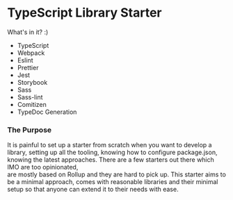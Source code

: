 # TypeScript Library Starter
What's in it? :) 
- TypeScript
- Webpack
- Eslint
- Prettier
- Jest
- Storybook
- Sass
- Sass-lint
- Comitizen
- TypeDoc Generation

### The Purpose
It is painful to set up a starter from scratch when you want to develop a library, setting up all the tooling, 
knowing how to configure package.json, knowing the latest approaches. There are a few starters out there which IMO are too opinionated,  
are mostly based on Rollup and they are hard to pick up. This starter aims to be a minimal approach, comes with reasonable 
libraries and their minimal setup so that anyone can extend it to their needs with ease.
